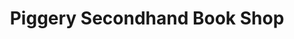 ---
title: "Piggery Secondhand Book Shop"
url: /whangarei/piggery-secondhand-book-shop/
shop: books
---